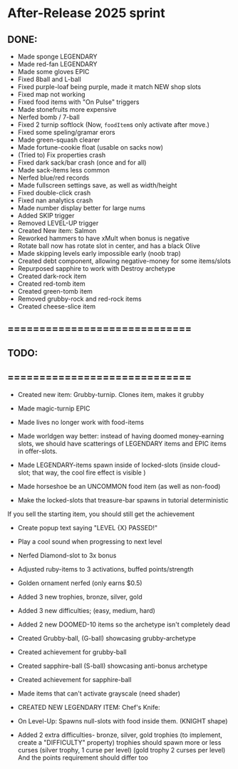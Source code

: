

# After-Release 2025 sprint

## DONE:

- Made sponge LEGENDARY
- Made red-fan LEGENDARY
- Made some gloves EPIC
- Fixed 8ball and L-ball
- Fixed purple-loaf being purple, made it match NEW shop slots
- Fixed map not working
- Fixed food items with "On Pulse" triggers
- Made stonefruits more expensive
- Nerfed bomb / 7-ball
- Fixed 2 turnip softlock  (Now, `foodItem`s only activate after move.)
- Fixed some speling/gramar erors
- Made green-squash clearer
- Made fortune-cookie float (usable on sacks now)
- (Tried to) Fix properties crash
- Fixed dark sack/bar crash (once and for all)
- Made sack-items less common
- Nerfed blue/red records
- Made fullscreen settings save, as well as width/height
- Fixed double-click crash
- Fixed nan analytics crash
- Made number display better for large nums
- Added SKIP trigger
- Removed LEVEL-UP trigger
- Created New item: Salmon
- Reworked hammers to have xMult when bonus is negative
- Rotate ball now has rotate slot in center, and has a black Olive
- Made skipping levels early impossible early (noob trap)
- Created debt component, allowing negative-money for some items/slots
- Repurposed sapphire to work with Destroy archetype
- Created dark-rock item
- Created red-tomb item
- Created green-tomb item
- Removed grubby-rock and red-rock items
- Created cheese-slice item


## =============================
## TODO:
## =============================


- Created new item: Grubby-turnip. Clones item, makes it grubby
- Made magic-turnip EPIC


- Made lives no longer work with food-items

- Made worldgen way better:
instead of having doomed money-earning slots, we should have scatterings of
LEGENDARY items and EPIC items in offer-slots.

- Made LEGENDARY-items spawn inside of locked-slots 
(inside cloud-slot; that way, the cool fire effect is visible )

- Made horseshoe be an UNCOMMON food item (as well as non-food)


- Make the locked-slots that treasure-bar spawns in tutorial deterministic

If you sell the starting item, you should still get the achievement

- Create popup text saying "LEVEL {X} PASSED!"

- Play a cool sound when progressing to next level


- Nerfed Diamond-slot to 3x bonus

- Adjusted ruby-items to 3 activations, buffed points/strength

- Golden ornament nerfed (only earns $0.5)


- Added 3 new trophies, bronze, silver, gold

- Added 3 new difficulties; (easy, medium, hard)

- Added 2 new DOOMED-10 items so the archetype isn't completely dead

- Created Grubby-ball, (G-ball) showcasing grubby-archetype
- Created achievement for grubby-ball

- Created sapphire-ball (S-ball) showcasing anti-bonus archetype
- Created achievement for sapphire-ball

- Made items that can't activate grayscale (need shader)

- CREATED NEW LEGENDARY ITEM: Chef's Knife: 
- On Level-Up: Spawns null-slots with food inside them. (KNIGHT shape)


- Added 2 extra difficulties- bronze, silver, gold trophies (to implement, create a "DIFFICULTY" property)
trophies should spawn more or less curses (silver trophy, 1 curse per level) (gold trophy 2 curses per level)
And the points requirement should differ too

